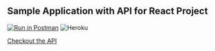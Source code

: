 ## Sample Application with API for React Project
[![Run in Postman](https://run.pstmn.io/button.svg)](https://app.getpostman.com/run-collection/0f88520f11a56a74769b)
![Heroku](https://heroku-badge.herokuapp.com/?app=heroku-badge) 

[Checkout the API](https://documenter.getpostman.com/view/2368014/potential-memory/77o4Lz4)